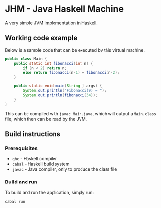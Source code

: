# JHM - Java Haskell Machine

A very simple JVM implementation in Haskell.

## Working code example

Below is a sample code that can be executed by this virtual machine.

```java
public class Main {
    public static int fibonacci(int n) {
        if (n < 2) return n;
        else return fibonacci(n-1) + fibonacci(n-2);
    }

    public static void main(String[] args) {
        System.out.println("Fibonacci(9) = ");
        System.out.println(fibonacci(34));
    }
}
```

This can be compiled with `javac Main.java`, which will output a
`Main.class` file, which then can be read by the JVM.

## Build instructions

### Prerequisites

 - `ghc` - Haskell compiler
 - `cabal` - Haskell build system
 - `javac` - Java compiler, only to produce the class file

### Build and run

To build and run the application, simply run:

```bash
cabal run
```
